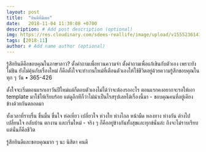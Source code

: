 ```yaml
---
layout: post
title:  "ยินดีที่มีเธอ"
date:   2018-11-04 11:30:08 +0700
description: # Add post description (optional)
img: https://res.cloudinary.com/sdees-reallife/image/upload/v1555236141/20181105_132631-COLLAGE.jpg # Add image post (optional)
tags: [2018-11]
author: # Add name author (optional)
---
```

รู้สึกยินดีคือขอบคุณในภาษาลาว? ตั้งคำถามเพื่อทวนความจำ ตั้งคำถามเพื่อแก้เขินกับตัวเอง เพราะยังไม่ชิน ยังไม่คุ้นกับเรื่องใหม่ ก็คือตั้งใจจะทำงานใหม่ที่เตือนตัวเองให้ใช้ชีวิตอยู่ด้วยความรู้สึกขอบคุณในทุก ๆ วัน • 365-426

ตั้งใจจะเริ่มตอนแรกเอาวันปีใหม่แต่ก็ตอบตัวเองไม่ได้ว่าจะต้องรออะไร ตอนแรกคงอยากจะรอให้เอา template มาใช้ให้เรียบร้อย แต่ดูอีกทีก็ว่าไม่น่าเป็นไรสรุปเลยได้เรื่องนี้มา - ขอบคุณคนที่อยู่เคียงข้างด้วยกันตลอดมา

ทั้งเวลาที่ราบรื่น ชื่นมื่น ชื่นใจ ห่อเหี่ยว เปลี่ยวใจ ห่วงใย ห่างไกล หน้ามืด หลงทาง ห่างกัน ต่างไป เปลี่ยนใจ กลับบ้าน ตกงาน และเริ่มใหม่ - จริง ๆ ก็คืออยู่ข้างกันทั้งสุขและทุกข์นั่นล่ะ ถึงจะไม่ราบเรียบแต่นั่นก็คือชีวิต

รู้สึกยินดีและขอบคุณมาก ๆ นะ นิสิตา คนดี

